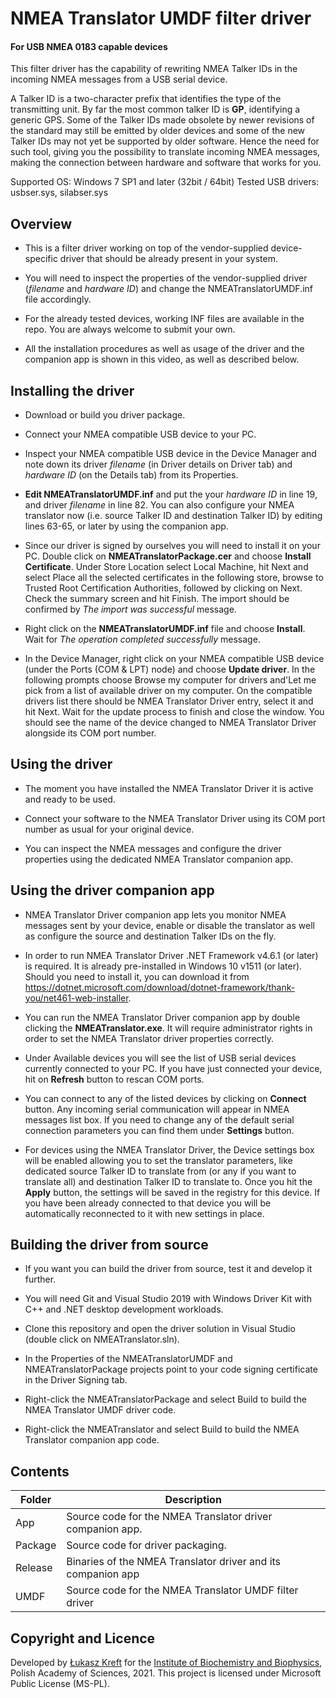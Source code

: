 # NMEA Translator UMDF filter driver 
#### For USB NMEA 0183 capable devices

This filter driver has the capability of rewriting NMEA Talker IDs in the incoming NMEA messages from a USB serial device.

A Talker ID is a two-character prefix that identifies the type of the transmitting unit. By far the most common talker ID is **GP**, identifying a generic GPS. Some of the Talker IDs made obsolete by newer revisions of the standard may still be emitted by older devices and some of the new Talker IDs may not yet be supported by older software. Hence the need for such tool, giving you the possibility to translate incoming NMEA messages, making the connection between hardware and software that works for you.

Supported OS: Windows 7 SP1 and later (32bit / 64bit)
Tested USB drivers: usbser.sys, silabser.sys

## Overview

- This is a filter driver working on top of the vendor-supplied device-specific driver that should be already present in your system.

- You will need to inspect the properties of the vendor-supplied driver (*filename* and *hardware ID*) and change the NMEATranslatorUMDF.inf file accordingly.

- For the already tested devices, working INF files are available in the repo. You are always welcome to submit your own.

- All the installation procedures as well as usage of the driver and the companion app is shown in this video, as well as described below.

## Installing the driver

- Download or build you driver package.

- Connect your NMEA compatible USB device to your PC.

- Inspect your NMEA compatible USB device in the Device Manager and note down its driver _filename_ (in Driver details on Driver tab) and _hardware ID_ (on the Details tab) from its Properties.

- **Edit NMEATranslatorUMDF.inf** and put the your _hardware ID_ in line 19, and driver _filename_ in line 82. You can also configure your NMEA translator now (i.e. source Talker ID and destination Talker ID) by editing lines 63-65, or later by using the companion app.

- Since our driver is signed by ourselves you will need to install it on your PC. Double click on **NMEATranslatorPackage.cer** and choose **Install Certificate**. Under Store Location select Local Machine, hit Next and select Place all the selected certificates in the following store, browse to Trusted Root Certification Authorities, followed by clicking on Next. Check the summary screen and hit Finish. The import should be confirmed by _The import was successful_ message.

- Right click on the **NMEATranslatorUMDF.inf** file and choose **Install**. Wait for _The operation completed successfully_ message.

- In the Device Manager, right click on your NMEA compatible USB device (under the Ports (COM & LPT) node) and choose **Update driver**. In the following prompts choose Browse my computer for drivers and'Let me pick from a list of available driver on my computer. On the compatible drivers list there should be NMEA Translator Driver entry, select it and hit Next. Wait for the update process to finish and close the window. You should see the name of the device changed to NMEA Translator Driver alongside its COM port number.

## Using the driver

- The moment you have installed the NMEA Translator Driver it is active and ready to be used.

- Connect your software to the NMEA Translator Driver using its COM port number as usual for your original device.

- You can inspect the NMEA messages and configure the driver properties using the dedicated NMEA Translator companion app.

## Using the driver companion app

- NMEA Translator Driver companion app lets you monitor NMEA messages sent by your device, enable or disable the translator as well as configure the source and destination Talker IDs on the fly.

- In order to run NMEA Translator Driver .NET Framework v4.6.1 (or later) is required. It is already pre-installed in Windows 10 v1511 (or later). Should you need to install it, you can download it from https://dotnet.microsoft.com/download/dotnet-framework/thank-you/net461-web-installer.

- You can run the NMEA Translator Driver companion app by double clicking the **NMEATranslator.exe**. It will require administrator rights in order to set the NMEA Translator driver properties correctly.

- Under Available devices you will see the list of USB serial devices currently connected to your PC. If you have just connected your device, hit on **Refresh** button to rescan COM ports.

- You can connect to any of the listed devices by clicking on **Connect** button. Any incoming serial communication will appear in NMEA messages list box. If you need to change any of the default serial connection parameters you can find them under **Settings** button.

- For devices using the NMEA Translator Driver, the Device settings box will be enabled allowing you to set the translator parameters, like dedicated source Talker ID to translate from (or any if you want to translate all) and destination Talker ID to translate to. Once you hit the **Apply** button, the settings will be saved in the registry for this device. If you have been already connected to that device you will be automatically reconnected to it with new settings in place.

## Building the driver from source

- If you want you can build the driver from source, test it and develop it further.

- You will need Git and Visual Studio 2019 with Windows Driver Kit with C++ and .NET desktop development workloads.

- Clone this repository and open the driver solution in Visual Studio (double click on NMEATranslator.sln).

- In the Properties of the NMEATranslatorUMDF and NMEATranslatorPackage projects point to your code signing certificate in the Driver Signing tab.

- Right-click the NMEATranslatorPackage and select Build to build the NMEA Translator UMDF driver code.

- Right-click the NMEATranslator and select Build to build the NMEA Translator companion app code.

## Contents

| Folder | Description |
| --- | --- |
| App | Source code for the NMEA Translator driver companion app. |
| Package | Source code for driver packaging. |
| Release | Binaries of the NMEA Translator driver and its companion app |
| UMDF | Source code for the NMEA Translator UMDF filter driver |

## Copyright and Licence

Developed by [Łukasz Kreft](https://github.com/kreftl) for the [Institute of Biochemistry and Biophysics](http://ibb.edu.pl), Polish Academy of Sciences, 2021. 
This project is licensed under Microsoft Public License (MS-PL).